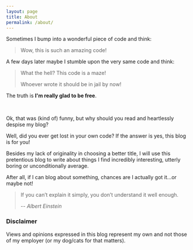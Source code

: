 ```yaml
---
layout: page
title: About
permalink: /about/
---
```


Sometimes I bump into a wonderful piece of code and think:

> Wow, this is such an amazing code!

A few days later maybe I stumble upon the very same code and think:

> What the hell? This code is a maze!
> 
> Whoever wrote it should be in jail by now!

The truth is **I'm really glad to be free**.

<br />

Ok, that was (kind of) funny, but why should you read and heartlessly despise my blog?

Well, did you ever get lost in your own code? If the answer is yes, this blog is for you!

Besides my lack of originality in choosing a better title, I will use this pretentious blog to write about things I find incredibly interesting, utterly boring or unconditionally average.

After all, if I can blog about something, chances are I actually got it...or maybe not!

> If you can’t explain it simply, you don’t understand it well enough.
> 
> -- _Albert Einstein_

### Disclaimer

Views and opinions expressed in this blog represent my own and not those of my employer (or my dog/cats for that matters).
